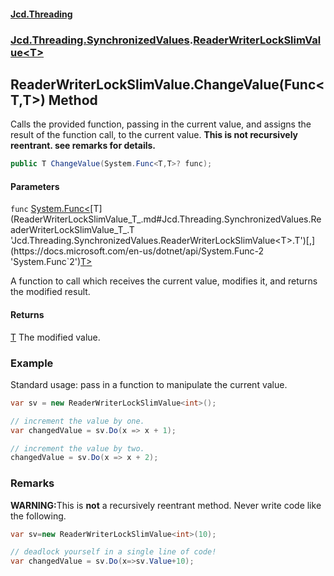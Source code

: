 #### [Jcd.Threading](index.md 'index')
### [Jcd.Threading.SynchronizedValues](Jcd.Threading.SynchronizedValues.md 'Jcd.Threading.SynchronizedValues').[ReaderWriterLockSlimValue&lt;T&gt;](ReaderWriterLockSlimValue_T_.md 'Jcd.Threading.SynchronizedValues.ReaderWriterLockSlimValue<T>')

## ReaderWriterLockSlimValue<T>.ChangeValue(Func<T,T>) Method

Calls the provided function, passing in the current value, and assigns the result
of the function call, to the current value. <b>This is not recursively reentrant.
see remarks for details.</b>

```csharp
public T ChangeValue(System.Func<T,T>? func);
```
#### Parameters

<a name='Jcd.Threading.SynchronizedValues.ReaderWriterLockSlimValue_T_.ChangeValue(System.Func_T,T_).func'></a>

`func` [System.Func&lt;](https://docs.microsoft.com/en-us/dotnet/api/System.Func-2 'System.Func`2')[T](ReaderWriterLockSlimValue_T_.md#Jcd.Threading.SynchronizedValues.ReaderWriterLockSlimValue_T_.T 'Jcd.Threading.SynchronizedValues.ReaderWriterLockSlimValue<T>.T')[,](https://docs.microsoft.com/en-us/dotnet/api/System.Func-2 'System.Func`2')[T](ReaderWriterLockSlimValue_T_.md#Jcd.Threading.SynchronizedValues.ReaderWriterLockSlimValue_T_.T 'Jcd.Threading.SynchronizedValues.ReaderWriterLockSlimValue<T>.T')[&gt;](https://docs.microsoft.com/en-us/dotnet/api/System.Func-2 'System.Func`2')

A function to call which receives the current value, modifies it, and returns the
modified result.

#### Returns
[T](ReaderWriterLockSlimValue_T_.md#Jcd.Threading.SynchronizedValues.ReaderWriterLockSlimValue_T_.T 'Jcd.Threading.SynchronizedValues.ReaderWriterLockSlimValue<T>.T')
The modified value.

### Example
Standard usage: pass in a function to manipulate the current value.

```csharp
var sv = new ReaderWriterLockSlimValue<int>();

// increment the value by one.
var changedValue = sv.Do(x => x + 1);

// increment the value by two.
changedValue = sv.Do(x => x + 2);
```

### Remarks

<b>WARNING:</b>This is <b>not</b> a recursively reentrant method. Never write code like
             the following.

```csharp
var sv=new ReaderWriterLockSlimValue<int>(10);

// deadlock yourself in a single line of code!
var changedValue = sv.Do(x=>sv.Value+10);
```